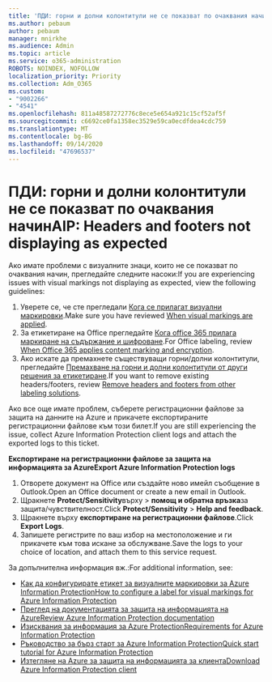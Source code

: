 ```yaml
---
title: 'ПДИ: горни и долни колонтитули не се показват по очаквания начин'
ms.author: pebaum
author: pebaum
manager: mnirkhe
ms.audience: Admin
ms.topic: article
ms.service: o365-administration
ROBOTS: NOINDEX, NOFOLLOW
localization_priority: Priority
ms.collection: Adm_O365
ms.custom:
- "9002266"
- "4541"
ms.openlocfilehash: 811a48587272776c8ece5e654a921c15cf52af5f
ms.sourcegitcommit: c6692ce0fa1358ec3529e59ca0ecdfdea4cdc759
ms.translationtype: MT
ms.contentlocale: bg-BG
ms.lasthandoff: 09/14/2020
ms.locfileid: "47696537"
---
```

# <a name="aip-headers-and-footers-not-displaying-as-expected"></a><span data-ttu-id="128a7-102">ПДИ: горни и долни колонтитули не се показват по очаквания начин</span><span class="sxs-lookup"><span data-stu-id="128a7-102">AIP: Headers and footers not displaying as expected</span></span>

<span data-ttu-id="128a7-103">Ако имате проблеми с визуалните знаци, които не се показват по очаквания начин, прегледайте следните насоки:</span><span class="sxs-lookup"><span data-stu-id="128a7-103">If you are experiencing issues with visual markings not displaying as expected, view the following guidelines:</span></span>

1. <span data-ttu-id="128a7-104">Уверете се, че сте прегледали [Кога се прилагат визуални маркировки](https://docs.microsoft.com/azure/information-protection/configure-policy-markings#when-visual-markings-are-applied).</span><span class="sxs-lookup"><span data-stu-id="128a7-104">Make sure you have reviewed [When visual markings are applied](https://docs.microsoft.com/azure/information-protection/configure-policy-markings#when-visual-markings-are-applied).</span></span>
2. <span data-ttu-id="128a7-105">За етикетиране на Office прегледайте [Кога office 365 прилага маркиране на съдържание и шифроване](https://docs.microsoft.com/microsoft-365/compliance/sensitivity-labels-office-apps#when-office-apps-apply-content-marking-and-encryption).</span><span class="sxs-lookup"><span data-stu-id="128a7-105">For Office labeling, review [When Office 365 applies content marking and encryption](https://docs.microsoft.com/microsoft-365/compliance/sensitivity-labels-office-apps#when-office-apps-apply-content-marking-and-encryption).</span></span>
3. <span data-ttu-id="128a7-106">Ако искате да премахнете съществуващи горни/долни колонтитули, прегледайте [Премахване на горни и долни колонтитули от други решения за етикетиране](https://docs.microsoft.com/azure/information-protection/rms-client/client-admin-guide-customizations#remove-headers-and-footers-from-other-labeling-solutions).</span><span class="sxs-lookup"><span data-stu-id="128a7-106">If you want to remove existing headers/footers, review [Remove headers and footers from other labeling solutions](https://docs.microsoft.com/azure/information-protection/rms-client/client-admin-guide-customizations#remove-headers-and-footers-from-other-labeling-solutions).</span></span>

<span data-ttu-id="128a7-107">Ако все още имате проблем, съберете регистрационни файлове за защита на данните на Azure и прикачете експортираните регистрационни файлове към този билет.</span><span class="sxs-lookup"><span data-stu-id="128a7-107">If you are still experiencing the issue, collect Azure Information Protection client logs and attach the exported logs to this ticket.</span></span>

<span data-ttu-id="128a7-108">**Експортиране на регистрационни файлове за защита на информацията за Azure**</span><span class="sxs-lookup"><span data-stu-id="128a7-108">**Export Azure Information Protection logs**</span></span>

1. <span data-ttu-id="128a7-109">Отворете документ на Office или създайте ново имейл съобщение в Outlook.</span><span class="sxs-lookup"><span data-stu-id="128a7-109">Open an Office document or create a new email in Outlook.</span></span>
2. <span data-ttu-id="128a7-110">Щракнете **Protect/Sensitivity**върху  >  **помощ и обратна връзка**за защита/чувствителност.</span><span class="sxs-lookup"><span data-stu-id="128a7-110">Click **Protect/Sensitivity** > **Help and feedback**.</span></span>
3. <span data-ttu-id="128a7-111">Щракнете върху **експортиране на регистрационни файлове**.</span><span class="sxs-lookup"><span data-stu-id="128a7-111">Click **Export Logs**.</span></span>
4. <span data-ttu-id="128a7-112">Запишете регистрите по ваш избор на местоположение и ги прикачете към това искане за обслужване.</span><span class="sxs-lookup"><span data-stu-id="128a7-112">Save the logs to your choice of location, and attach them to this service request.</span></span>

<span data-ttu-id="128a7-113">За допълнителна информация вж.:</span><span class="sxs-lookup"><span data-stu-id="128a7-113">For additional information, see:</span></span>

- [<span data-ttu-id="128a7-114">Как да конфигурирате етикет за визуалните маркировки за Azure Information Protection</span><span class="sxs-lookup"><span data-stu-id="128a7-114">How to configure a label for visual markings for Azure Information Protection</span></span>](https://docs.microsoft.com/azure/information-protection/configure-policy-markings)
- [<span data-ttu-id="128a7-115">Преглед на документацията за защита на информацията на Azure</span><span class="sxs-lookup"><span data-stu-id="128a7-115">Review Azure Information Protection documentation</span></span>](https://docs.microsoft.com/azure/information-protection/what-is-information-protection)
- [<span data-ttu-id="128a7-116">Изисквания за информация за Azure Protection</span><span class="sxs-lookup"><span data-stu-id="128a7-116">Requirements for Azure Information Protection</span></span>](https://docs.microsoft.com/azure/information-protection/get-started/requirements)
- [<span data-ttu-id="128a7-117">Ръководство за бърз старт за Azure Information Protection</span><span class="sxs-lookup"><span data-stu-id="128a7-117">Quick start tutorial for Azure Information Protection</span></span>](https://docs.microsoft.com/azure/information-protection/get-started/infoprotect-quick-start-tutorial)
- [<span data-ttu-id="128a7-118">Изтегляне на Azure за защита на информацията за клиента</span><span class="sxs-lookup"><span data-stu-id="128a7-118">Download Azure Information Protection client</span></span>](https://www.microsoft.com/download/details.aspx?id=53018)
